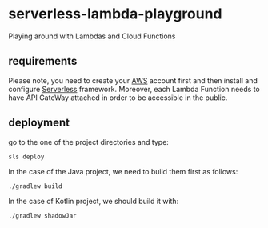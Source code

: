 serverless-lambda-playground
============================
Playing around with Lambdas and Cloud Functions

requirements
------------

Please note, you need to create your [AWS](https://aws.amazon.com) account first and then install and configure [Serverless](http://serverless.com) framework. Moreover, each Lambda Function needs to have API GateWay attached in order to be accessible in the public.

deployment
----------

go to the one of the project directories and type:

```
sls deploy
```

In the case of the Java project, we need to build them first as follows:

```
./gradlew build
```

In the case of Kotlin project, we should build it with:

```
./gradlew shadowJar
```
